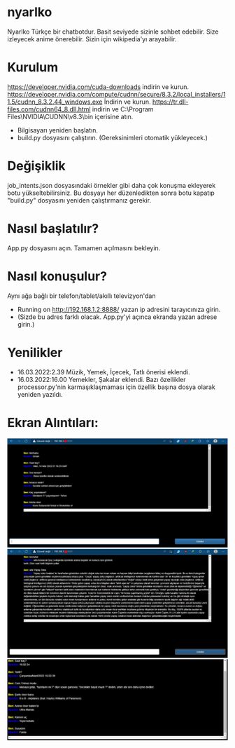 # nyarlko
Nyarlko Türkçe bir chatbotdur. Basit seviyede sizinle sohbet edebilir. Size izleyecek anime önerebilir. Sizin için wikipedia'yı arayabilir.
# Kurulum
  https://developer.nvidia.com/cuda-downloads indirin ve kurun.
  https://developer.nvidia.com/compute/cudnn/secure/8.3.2/local_installers/11.5/cudnn_8.3.2.44_windows.exe İndirin ve kurun.
  https://tr.dll-files.com/cudnn64_8.dll.html indirin ve C:\Program Files\NVIDIA\CUDNN\v8.3\bin içerisine atın.
  * Bilgisayarı yeniden başlatın.
  * build.py dosyasını çalıştırın. (Gereksinimleri otomatik yükleyecek.)
# Değişiklik
  job_intents.json dosyasındaki örnekler gibi daha çok konuşma ekleyerek botu yükseltebilirsiniz.
  Bu dosyayı her düzenledikten sonra botu kapatıp "build.py" dosyasını yeniden çalıştırmanız gerekir.
# Nasıl başlatılır?
  App.py dosyasını açın. Tamamen açılmasını bekleyin.
# Nasıl konuşulur?
  Aynı ağa bağlı bir telefon/tablet/akıllı televizyon'dan 
  * Running on http://192.168.1.2:8888/ yazan ip adresini tarayıcınıza girin.
  * (Sizde bu adres farklı olacak. App.py'yi açınca ekranda yazan adrese girin.) 
# Yenilikler
  * 16.03.2022:2.39 Müzik, Yemek, İçecek, Tatlı önerisi eklendi.
  * 16.03.2022:16.00 Yemekler, Şakalar eklendi. Bazı özellikler processor.py'nin karmaşıklaşmaması için özellik başına dosya olarak yeniden yazıldı.
# Ekran Alıntıları:
<p align="center">
  <a href="https://github.com/ny4rlk0/nyarlko-turkce-chatbot/blob/main/1.JPG">
    <img src="1.JPG">
  </a>
    <a href="https://github.com/ny4rlk0/nyarlko-turkce-chatbot/blob/main/2.JPG">
    <img src="2.JPG">
  </a>
    <a href="https://github.com/ny4rlk0/nyarlko-turkce-chatbot/blob/main/3.JPG">
    <img src="3.JPG">
  </a>
</p>

